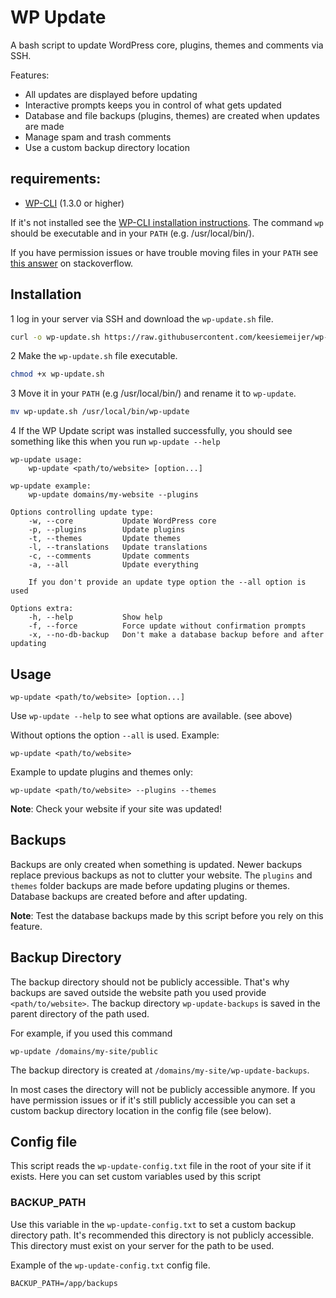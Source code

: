 # WP Update

A bash script to update WordPress core, plugins, themes and comments via SSH.

Features:

* All updates are displayed before updating
* Interactive prompts keeps you in control of what gets updated
* Database and file backups (plugins, themes) are created when updates are made
* Manage spam and trash comments
* Use a custom backup directory location

## requirements:

* [WP-CLI](http://wp-cli.org/) (1.3.0 or higher)

If it's not installed see the [WP-CLI installation instructions](http://wp-cli.org/#installing). The command `wp` should be executable and in your `PATH` (e.g. /usr/local/bin/).

If you have permission issues or have trouble moving files in your `PATH` see [this answer](https://stackoverflow.com/a/14650235) on stackoverflow.

## Installation

1 log in your server via SSH and download the `wp-update.sh` file.

```bash
curl -o wp-update.sh https://raw.githubusercontent.com/keesiemeijer/wp-update/master/wp-update.sh
```

2 Make the `wp-update.sh` file executable.

```bash
chmod +x wp-update.sh
```

3 Move it in your `PATH` (e.g /usr/local/bin/) and rename it to `wp-update`.

```bash
mv wp-update.sh /usr/local/bin/wp-update
```
4 If the WP Update script was installed successfully, you should see something like this when you run `wp-update --help`

```
wp-update usage:
	wp-update <path/to/website> [option...]

wp-update example:
	wp-update domains/my-website --plugins

Options controlling update type:
	-w, --core           Update WordPress core
	-p, --plugins        Update plugins
	-t, --themes         Update themes
	-l, --translations   Update translations
	-c, --comments       Update comments
	-a, --all            Update everything

	If you don't provide an update type option the --all option is used

Options extra:
	-h, --help           Show help
	-f, --force          Force update without confirmation prompts
	-x, --no-db-backup   Don't make a database backup before and after updating
```

## Usage

```
wp-update <path/to/website> [option...]
```

Use `wp-update --help` to see what options are available. (see above)

Without options the option `--all` is used.
Example:

```
wp-update <path/to/website>
```

Example to update plugins and themes only:

```
wp-update <path/to/website> --plugins --themes
```

**Note**: Check your website if your site was updated!

## Backups

Backups are only created when something is updated. Newer backups replace previous backups as not to clutter your website. The `plugins` and `themes` folder backups are made before updating plugins or themes. Database backups are created before and after updating.

**Note**: Test the database backups made by this script before you rely on this feature.
## Backup Directory

The backup directory should not be publicly accessible. That's why backups are saved outside the website path you used provide `<path/to/website>`. The backup directory `wp-update-backups` is saved in the parent directory of the path used.

For example, if you used this command 
```
wp-update /domains/my-site/public
```
The backup directory is created at `/domains/my-site/wp-update-backups`.

In most cases the directory will not be publicly accessible anymore. If you have permission issues or if it's still publicly accessible you can set a custom backup directory location in the config file (see below).

## Config file
This script reads the `wp-update-config.txt` file in the root of your site if it exists. Here you can set custom variables used by this script

### BACKUP_PATH
Use this variable in the `wp-update-config.txt` to set a custom backup directory path. It's recommended this directory is not publicly accessible. This directory must exist on your server for the path to be used.

Example of the `wp-update-config.txt` config file.
```
BACKUP_PATH=/app/backups
```